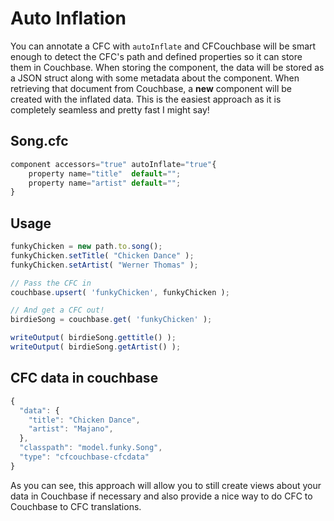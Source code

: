 # Auto Inflation

You can annotate a CFC with `autoInflate` and CFCouchbase will be smart enough to detect the CFC's path and defined properties so it can store them in Couchbase.  When storing the component, the data will be stored as a JSON struct along with some metadata about the component.  When retrieving that document from Couchbase, a **new** component will be created with the inflated data.  This is the easiest approach as it is completely seamless and pretty fast I might say!

## Song.cfc

```js
component accessors="true" autoInflate="true"{
	property name="title"  default="";
	property name="artist" default="";
}
```

## Usage

```js
funkyChicken = new path.to.song();
funkyChicken.setTitle( "Chicken Dance" );
funkyChicken.setArtist( "Werner Thomas" );

// Pass the CFC in
couchbase.upsert( 'funkyChicken', funkyChicken );

// And get a CFC out!
birdieSong = couchbase.get( 'funkyChicken' );

writeOutput( birdieSong.gettitle() );
writeOutput( birdieSong.getArtist() );
```

## CFC data in couchbase

```js
{
  "data": {
    "title": "Chicken Dance",
    "artist": "Majano",
  },
  "classpath": "model.funky.Song",
  "type": "cfcouchbase-cfcdata"
}
```

As you can see, this approach will allow you to still create views about your data in Couchbase if necessary and also provide a nice way to do CFC to Couchbase to CFC translations.